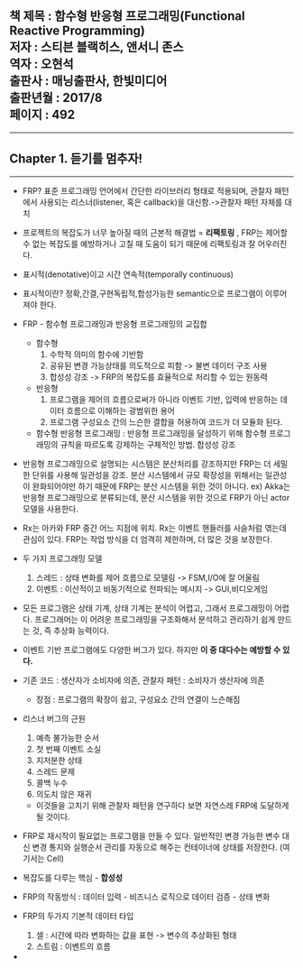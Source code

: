 책 제목 : 함수형 반응형 프로그래밍(Functional Reactive Programming)  
저자 : 스티븐 블랙히스, 앤서니 존스  
역자 : 오현석  
출판사 : 매닝출판사, 한빛미디어  
출판년월 : 2017/8  
페이지 : 492  
-  
---

Chapter 1. 듣기를 멈추자!  
-  
---  

- FRP? 표준 프로그래밍 언어에서 간단한 라이브러리 형태로 적용되며, 관찰자 패턴에서 사용되는 리스너(listener, 혹은 callback)을 대신함.->관찰자 패턴 자체를 대치  
- 프로젝트의 복잡도가 너무 높아질 때의 근본적 해결법 = __리팩토링__ , FRP는 제어할 수 없는 복잡도를 예방하거나 고칠 때 도움이 되기 때문에 리팩토링과 잘 어우러진다.  
- 표시적(denotative)이고 시간 연속적(temporally continuous)  
- 표시적이란? 정확,간결,구현독립적,합성가능한 semantic으로 프로그램이 이루어져야 한다.
- FRP - 함수형 프로그래밍과 반응형 프로그래밍의 교집합
    - 함수형
        1. 수학적 의미의 함수에 기반함  
        2. 공유된 변경 가능상태를 의도적으로 피함 -> 불변 데이터 구조 사용  
        3. 합성성 강조 -> FRP의 복잡도를 효율적으로 처리할 수 있는 원동력  
    - 반응형  
        1. 프로그램을 제어의 흐름으로써가 아니라 이벤트 기반, 입력에 반응하는 데이터 흐름으로 이해하는 광범위한 용어  
        2. 프로그램 구성요소 간의 느슨한 결합을 허용하여 코드가 더 모듈화 된다.  
    - 함수형 반응형 프로그래밍 : 반응형 프로그래밍을 달성하기 위해 함수형 프로그래밍의 규칙을 따르도록 강제하는 구체적인 방법. 합성성 강조  

- 반응형 프로그래밍으로 설명되는 시스템은 분산처리를 강조하지만 FRP는 더 세밀한 단위를 사용해 일관성을 강조. 분산 시스템에서 규모 확장성을 위해서는 일관성이 완화되어야만 하기 때문에 FRP는 분산 시스템을 위한 것이 아니다. ex) Akka는 반응형 프로그래밍으로 분류되는데, 분산 시스템을 위한 것으로 FRP가 아닌 actor모델을 사용한다.  

- Rx는 아카와 FRP 중간 어느 지점에 위치. Rx는 이벤트 핸들러를 사슬처럼 엮는데 관심이 있다. FRP는 작업 방식을 더 엄격히 제한하며, 더 많은 것을 보장한다.  


 - 두 가지 프로그래밍 모델  
    1. 스레드 : 상태 변화를 제어 흐름으로 모델링 -> FSM,I/O에 잘 어울림 
    2. 이벤트 : 이산적이고 비동기적으로 전파되는 메시지 -> GUI,비디오게임  

- 모든 프로그램은 상태 기계, 상태 기계는 분석이 어렵고, 그래서 프로그래밍이 어렵다. 프로그래머는 이 어려운 프로그래밍을 구조화해서 분석하고 관리하기 쉽게 만드는 것, 즉 추상화 능력이다.  
- 이벤트 기반 프로그램에도 다양한 버그가 있다. 하지만 __이 중 대다수는 예방할 수 있다.__  
- 기존 코드 : 생산자가 소비자에 의존, 관찰자 패턴 : 소비자가 생산자에 의존  
    - 장점 : 프로그램의 확장이 쉽고, 구성요소 간의 연결이 느슨해짐  
- 리스너 버그의 근원  
    1. 예측 불가능한 순서  
    2. 첫 번째 이벤트 소실  
    3. 지저분한 상태  
    4. 스레드 문제  
    5. 콜백 누수  
    6. 의도치 않은 재귀  
    - 이것들을 고치기 위해 관찰자 패턴을 연구하다 보면 자연스레 FRP에 도달하게 될 것이다.  
- FRP로 재시작이 필요없는 프로그램을 만들 수 있다. 일반적인 변경 가능한 변수 대신 변경 통지와 실행순서 관리를 자동으로 해주는 컨테이너에 상태를 저장한다. (여기서는 Cell)  
- 복잡도를 다루는 핵심 - __합성성__  
- FRP의 작동방식 : 데이터 입력 - 비즈니스 로직으로 데이터 검증 - 상태 변화  
- FRP의 두가지 기본적 데이터 타입  
    1. 셀 : 시간에 따라 변화하는 값을 표현 -> 변수의 추상화된 형태  
    2. 스트림 : 이벤트의 흐름  
- 
    